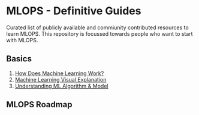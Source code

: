 # MLOPS - Definitive Guides
Curated list of publicly available and commiunity contributed resources to learn MLOPS. This repository is focussed towards people who want to start with MLOPS.

## Basics

1. [How Does Machine Learning Work?](https://www.dummies.com/programming/big-data/data-science/how-does-machine-learning-work/)
2. [Machine Learning Visual Explanation](https://towardsdatascience.com/what-is-machine-learning-a-visual-explanation-14642b90429f)
3. [Understanding ML Algorithm & Model](https://machinelearningmastery.com/difference-between-algorithm-and-model-in-machine-learning/)


## MLOPS Roadmap

<Comming Soon>
